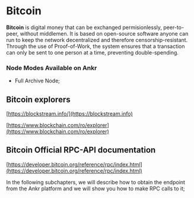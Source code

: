 # Bitcoin

**Bitcoin** is digital money that can be exchanged permisionlessly, peer-to-peer, without middlemen. It is based on open-source software anyone can run to keep the network decentralized and therefore censorship-resistant. Through the use of Proof-of-Work, the system ensures that a transaction can only be sent to one person at a time, preventing double-spending.

### Node Modes Available on Ankr <a href="node-modes-available-on-ankr" id="node-modes-available-on-ankr"></a>

* Full Archive Node;

## Bitcoin explorers <a href="bitcoin-explorers" id="bitcoin-explorers"></a>

​[https://blockstream.info/](https://blockstream.info)​

​[https://www.blockchain.com/ro/explorer](https://www.blockchain.com/ro/explorer)​

## Bitcoin Official RPC-API documentation <a href="bitcoin-official-rpc-api-documentation" id="bitcoin-official-rpc-api-documentation"></a>

​[https://developer.bitcoin.org/reference/rpc/index.html](https://developer.bitcoin.org/reference/rpc/index.html)​

In the following subchapters, we will describe how to obtain the endpoint from the Ankr platform and we will show you how to make RPC calls to it;

